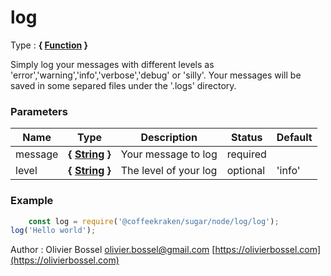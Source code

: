 # log

<!-- @namespace: sugar.node.log.log -->

Type : **{ [Function](https://developer.mozilla.org/fr/docs/Web/JavaScript/Reference/Objets_globaux/Function) }**


Simply log your messages with different levels as 'error','warning','info','verbose','debug' or 'silly'.
Your messages will be saved in some separed files under the '.logs' directory.



### Parameters
Name  |  Type  |  Description  |  Status  |  Default
------------  |  ------------  |  ------------  |  ------------  |  ------------
message  |  **{ [String](https://developer.mozilla.org/fr/docs/Web/JavaScript/Reference/Objets_globaux/String) }**  |  Your message to log  |  required  |
level  |  **{ [String](https://developer.mozilla.org/fr/docs/Web/JavaScript/Reference/Objets_globaux/String) }**  |  The level of your log  |  optional  |  'info'

### Example
```js
	const log = require('@coffeekraken/sugar/node/log/log');
log('Hello world');
```
Author : Olivier Bossel [olivier.bossel@gmail.com](mailto:olivier.bossel@gmail.com) [https://olivierbossel.com](https://olivierbossel.com)